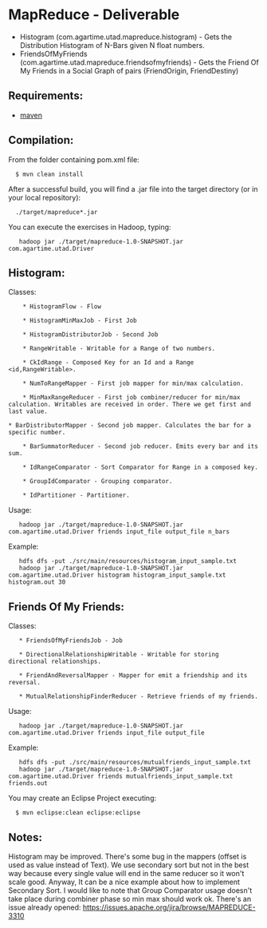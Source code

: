 MapReduce - Deliverable
=======================

* Histogram (com.agartime.utad.mapreduce.histogram) - Gets the Distribution Histogram of N-Bars given N float numbers.
* FriendsOfMyFriends (com.agartime.utad.mapreduce.friendsofmyfriends) - Gets the Friend Of My Friends in a Social Graph of pairs (FriendOrigin, FriendDestiny)

Requirements:
-------------
* [maven](http://maven.apache.org)

Compilation:
------------

From the folder containing pom.xml file:

      $ mvn clean install

After a successful build, you will find a .jar file into the target directory (or in your local repository):

      ./target/mapreduce*.jar

You can execute the exercises in Hadoop, typing:

       hadoop jar ./target/mapreduce-1.0-SNAPSHOT.jar com.agartime.utad.Driver

Histogram: 
---------- 

   Classes:

        * HistogramFlow - Flow

        * HistogramMinMaxJob - First Job

        * HistogramDistributorJob - Second Job

        * RangeWritable - Writable for a Range of two numbers.

        * CkIdRange - Composed Key for an Id and a Range <id,RangeWritable>.

        * NumToRangeMapper - First job mapper for min/max calculation. 

        * MinMaxRangeReducer - First job combiner/reducer for min/max calculation. Writables are received in order. There we get first and last value.

	* BarDistributorMapper - Second job mapper. Calculates the bar for a specific number.

        * BarSummatorReducer - Second job reducer. Emits every bar and its sum.

        * IdRangeComparator - Sort Comparator for Range in a composed key.

        * GroupIdComparator - Grouping comparator.

        * IdPartitioner - Partitioner.

   Usage: 

       hadoop jar ./target/mapreduce-1.0-SNAPSHOT.jar com.agartime.utad.Driver friends input_file output_file n_bars

   Example:

       hdfs dfs -put ./src/main/resources/histogram_input_sample.txt                               
       hadoop jar ./target/mapreduce-1.0-SNAPSHOT.jar com.agartime.utad.Driver histogram histogram_input_sample.txt histogram.out 30


Friends Of My Friends:
----------------------
   
   Classes:

       * FriendsOfMyFriendsJob - Job

       * DirectionalRelationshipWritable - Writable for storing directional relationships.

       * FriendAndReversalMapper - Mapper for emit a friendship and its reversal.

       * MutualRelationshipFinderReducer - Retrieve friends of my friends.

   Usage:

       hadoop jar ./target/mapreduce-1.0-SNAPSHOT.jar com.agartime.utad.Driver friends input_file output_file

   Example:

       hdfs dfs -put ./src/main/resources/mutualfriends_input_sample.txt 
       hadoop jar ./target/mapreduce-1.0-SNAPSHOT.jar com.agartime.utad.Driver friends mutualfriends_input_sample.txt friends.out

You may create an Eclipse Project executing:

      $ mvn eclipse:clean eclipse:eclipse

Notes:
------

Histogram may be improved. There's some bug in the mappers (offset is used as value instead of Text). We use secondary sort but not in the best way because every single value will end in the same reducer so it won't scale good. Anyway, It can be a nice example about how to implement Secondary Sort. I would like to note that Group Comparator usage doesn't take place during combiner phase so min max should work ok. There's an issue already opened: https://issues.apache.org/jira/browse/MAPREDUCE-3310


